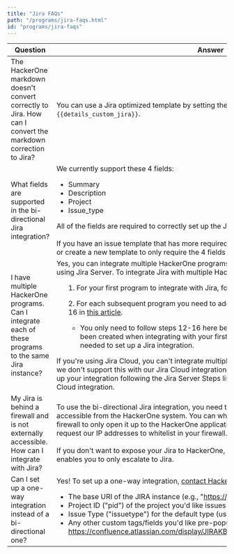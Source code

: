 ```yaml
---
title: "Jira FAQs"
path: "/programs/jira-faqs.html"
id: "programs/jira-faqs"
---
```


Question | Answer
-------- | ------
The HackerOne markdown doesn't convert correctly to Jira. How can I convert the markdown correction to Jira? | You can use a Jira optimized template by setting the escalation template to: `{{details_custom_jira}}`.
What fields are supported in the bi-directional Jira integration? | We currently support these 4 fields:<br><ul><li>Summary</li><li> Description</li><li>Project</li><li>Issue_type</li></ul>All of the fields are required to correctly set up the Jira integration.<br><br>If you have an issue template that has more required fields than these 4, you need to update or create a new template to only require the 4 fields above.</br>
I have multiple HackerOne programs. Can I integrate each of these programs to the same Jira instance? | Yes, you can integrate multiple HackerOne programs to the same Jira instance, only if you're using Jira Server. To integrate Jira with multiple HackerOne programs:<ul>1. For your first program to integrate with Jira, follow all of the steps outlined [here](jira-server-integration.html).</ul><ul>2. For each subsequent program you need to add an integration for, only follow steps 12-16 in [this article](jira-server-integration.html).<ul><li>You only need to follow steps 12-16 here because the application link has already been created when integrating with your first program, and only 1 application link is needed to set up a Jira integration.</li></ul></ul>If you're using Jira Cloud, you can't integrate multiple programs to a shared Jira instance as we don't support this with our Jira Cloud integration. In order to work around this, you can set up your integration following the Jira Server Steps listed above as they also work with the Jira Cloud integration.
My Jira is behind a firewall and is not externally accessible. How can I integrate with Jira? | To use the bi-directional Jira integration, you need to make sure your Jira instance is accessible from the HackerOne system. You can whitelist HackerOne’s IP addresses in your firewall to only open it up to the HackerOne application. Contact your program manager to request our IP addresses to whitelist in your firewall.<br><br>If you don't want to expose your Jira to HackerOne, [contact us](https://support.hackerone.com/hc/en-us/requests/new) to get a work-around that enables you to only escalate to Jira.  
Can I set up a one-way integration instead of a bi-directional one? | Yes! To set up a one-way integration, [contact HackerOne](https://support.hackerone.com/hc/en-us/requests/new) with the following information: <br><ul><li>The base URI of the JIRA instance (e.g., "https://jira.company.com/")</li><li>Project ID ("pid") of the project you'd like issues to default to (usually a 5 digit int)</li><li>Issue Type ("issuetype") for the default type (usually a 1 digit int)</li><li>Any other custom tags/fields you'd like pre-populated. Options are described here: https://confluence.atlassian.com/display/JIRAKB/Creating+Issues+via+direct+HTML+links
